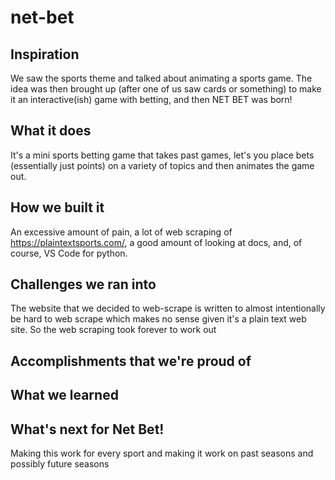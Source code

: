 # net-bet

## Inspiration

We saw the sports theme and talked about animating a sports game. The idea was then brought up (after one of us saw cards or something) to make it an interactive(ish) game with betting, and then NET BET was born!

## What it does

It's a mini sports betting game that takes past games, let's you place bets (essentially just points) on a variety of topics and then animates the game out.

## How we built it

An excessive amount of pain, a lot of web scraping of https://plaintextsports.com/, a good amount of looking at docs, and, of course, VS Code for python.

## Challenges we ran into

The website that we decided to web-scrape is written to almost intentionally be hard to web scrape which makes no sense given it's a plain text web site. So the web scraping took forever to work out

## Accomplishments that we're proud of

## What we learned

## What's next for Net Bet!

Making this work for every sport and making it work on past seasons and possibly future seasons
